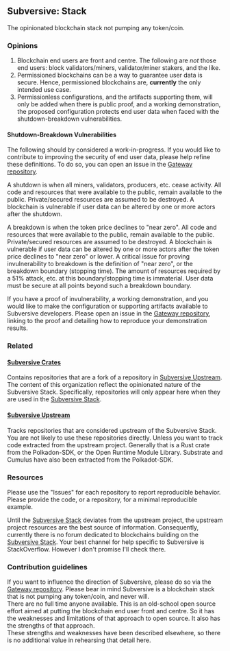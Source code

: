 
## Subversive: Stack

The opinionated blockchain stack not pumping any token/coin.

### Opinions

1. Blockchain end users are front and centre.  The following are _not_ those end users: block validators/miners, validator/miner stakers, and the like.
2. Permissioned blockchains can be a way to guarantee user data is secure. Hence, permissioned blockchains are, **currently** the only intended use case.
3. Permissionless configurations, and the artifacts supporting them, will only be added when there is public proof, and a working demonstration, the proposed configuration protects end user data when faced with the shutdown-breakdown vulnerabilities.

#### Shutdown-Breakdown Vulnerabilities

The following should by considered a work-in-progress. 
If you would like to contribute to improving the security of end user data, please help refine these definitions.
To do so, you can open an issue in the [Gateway repository](https://github.com/subversive-stack/gateway).

A shutdown is when all miners, validators, producers, etc. cease activity. 
All code and resources that were available to the public, remain available to the public. Private/secured resources are assumed to be destroyed.
A blockchain is vulnerable if user data can be altered by one or more actors after the shutdown.

A breakdown is when the token price declines to "near zero".
All code and resources that were available to the public, remain available to the public. Private/secured resources are assumed to be destroyed.
A blockchain is vulnerable if user data can be altered by one or more actors after the token price declines to "near zero" or lower.
A critical issue for proving invulnerability to breakdown is the definition of "near zero", or the breakdown boundary (stopping time).
The amount of resources required by a 51% attack, etc. at this boundary/stopping time is immaterial.
User data must be secure at all points beyond such a breakdown boundary.

If you have a proof of invulnerability, a working demonstration, and you would like to make the configuration or supporting artifacts available to Subversive developers.
Please open an issue in the [Gateway repository](https://github.com/subversive-stack/gateway), linking to the proof and detailing how to reproduce your demonstration results.

### Related

#### [Subversive Crates](https://github.com/subversive-upstream)

Contains repositories that are a fork of a repository in [Subversive Upstream](https://github.com/subversive-crates).
The content of this organization reflect the opinionated nature of the Subversive Stack.
Specifically, repositories will only appear here when they are used in the [Subversive Stack](https://github.com/subversive-stack).

#### [Subversive Upstream](https://github.com/subversive-crates)

Tracks repositories that are considered upstream of the Subversive Stack.  
You are not likely to use these repositories directly. 
Unless you want to track code extracted from the upstream project. 
Generally that is a Rust crate from the Polkadon-SDK, or the Open Runtime Module Library.
Substrate and Cumulus have also been extracted from the Polkadot-SDK.

### Resources

Please use the "Issues" for each repository to report reproducible behavior. 
Please provide the code, or a repository, for a minimal reproducible example.

Until the [Subversive Stack](https://github.com/subversive-stack) deviates from the upstream project, the upstream project resources are the best source of information.
Consequently, currently there is no forum dedicated to blockchains building on the [Subversive Stack](https://github.com/subversive-stack).
Your best channel for help specific to Subversive is StackOverflow. However I don't promise I'll check there.

### Contribution guidelines

If you want to influence the direction of Subversive, please do so via the [Gateway repository](https://github.com/subversive-stack/gateway). 
Please bear in mind Subversive is a blockchain stack that is not pumping any token/coin, and never will.  
There are no full time anyone available.
This is an old-school open source effort aimed at putting the blockchain end user front and centre. 
So it has the weaknesses and limitations of that approach to open source. 
It also has the strengths of that approach.  
These strengths and weaknesses have been described elsewhere, so there is no additional value in rehearsing that detail here.

